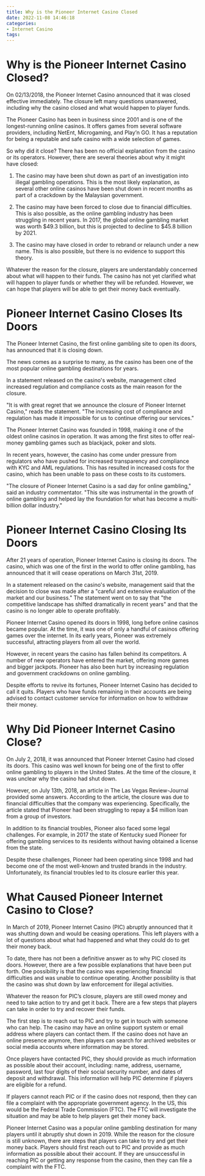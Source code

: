 ```yaml
---
title: Why is the Pioneer Internet Casino Closed
date: 2022-11-08 14:46:18
categories:
- Internet Casino
tags:
---
```



#  Why is the Pioneer Internet Casino Closed?

On 02/13/2018, the Pioneer Internet Casino announced that it was closed effective immediately. The closure left many questions unanswered, including why the casino closed and what would happen to player funds.

The Pioneer Casino has been in business since 2001 and is one of the longest-running online casinos. It offers games from several software providers, including NetEnt, Microgaming, and Play’n GO. It has a reputation for being a reputable and safe casino with a wide selection of games.

So why did it close? There has been no official explanation from the casino or its operators. However, there are several theories about why it might have closed:

1) The casino may have been shut down as part of an investigation into illegal gambling operations. This is the most likely explanation, as several other online casinos have been shut down in recent months as part of a crackdown by the Malaysian government.

2) The casino may have been forced to close due to financial difficulties. This is also possible, as the online gambling industry has been struggling in recent years. In 2017, the global online gambling market was worth $49.3 billion, but this is projected to decline to $45.8 billion by 2021.

3) The casino may have closed in order to rebrand or relaunch under a new name. This is also possible, but there is no evidence to support this theory.

Whatever the reason for the closure, players are understandably concerned about what will happen to their funds. The casino has not yet clarified what will happen to player funds or whether they will be refunded. However, we can hope that players will be able to get their money back eventually.

#  Pioneer Internet Casino Closes Its Doors

The Pioneer Internet Casino, the first online gambling site to open its doors, has announced that it is closing down.

The news comes as a surprise to many, as the casino has been one of the most popular online gambling destinations for years.

In a statement released on the casino's website, management cited increased regulation and compliance costs as the main reason for the closure.

"It is with great regret that we announce the closure of Pioneer Internet Casino," reads the statement. "The increasing cost of compliance and regulation has made it impossible for us to continue offering our services."

The Pioneer Internet Casino was founded in 1998, making it one of the oldest online casinos in operation. It was among the first sites to offer real-money gambling games such as blackjack, poker and slots.

In recent years, however, the casino has come under pressure from regulators who have pushed for increased transparency and compliance with KYC and AML regulations. This has resulted in increased costs for the casino, which has been unable to pass on these costs to its customers.

"The closure of Pioneer Internet Casino is a sad day for online gambling," said an industry commentator. "This site was instrumental in the growth of online gambling and helped lay the foundation for what has become a multi-billion dollar industry."

#  Pioneer Internet Casino Closing Its Doors

After 21 years of operation, Pioneer Internet Casino is closing its doors. The casino, which was one of the first in the world to offer online gambling, has announced that it will cease operations on March 31st, 2019.

In a statement released on the casino's website, management said that the decision to close was made after a "careful and extensive evaluation of the market and our business." The statement went on to say that "the competitive landscape has shifted dramatically in recent years" and that the casino is no longer able to operate profitably.

Pioneer Internet Casino opened its doors in 1998, long before online casinos became popular. At the time, it was one of only a handful of casinos offering games over the internet. In its early years, Pioneer was extremely successful, attracting players from all over the world.

However, in recent years the casino has fallen behind its competitors. A number of new operators have entered the market, offering more games and bigger jackpots. Pioneer has also been hurt by increasing regulation and government crackdowns on online gambling.

Despite efforts to revive its fortunes, Pioneer Internet Casino has decided to call it quits. Players who have funds remaining in their accounts are being advised to contact customer service for information on how to withdraw their money.

#  Why Did Pioneer Internet Casino Close?

On July 2, 2018, it was announced that Pioneer Internet Casino had closed its doors. This casino was well known for being one of the first to offer online gambling to players in the United States. At the time of the closure, it was unclear why the casino had shut down.

However, on July 13th, 2018, an article in The Las Vegas Review-Journal provided some answers. According to the article, the closure was due to financial difficulties that the company was experiencing. Specifically, the article stated that Pioneer had been struggling to repay a $4 million loan from a group of investors.

In addition to its financial troubles, Pioneer also faced some legal challenges. For example, in 2017 the state of Kentucky sued Pioneer for offering gambling services to its residents without having obtained a license from the state.

Despite these challenges, Pioneer had been operating since 1998 and had become one of the most well-known and trusted brands in the industry. Unfortunately, its financial troubles led to its closure earlier this year.

#  What Caused Pioneer Internet Casino to Close?

In March of 2019, Pioneer Internet Casino (PIC) abruptly announced that it was shutting down and would be ceasing operations. This left players with a lot of questions about what had happened and what they could do to get their money back.

To date, there has not been a definitive answer as to why PIC closed its doors. However, there are a few possible explanations that have been put forth. One possibility is that the casino was experiencing financial difficulties and was unable to continue operating. Another possibility is that the casino was shut down by law enforcement for illegal activities.

Whatever the reason for PIC’s closure, players are still owed money and need to take action to try and get it back. There are a few steps that players can take in order to try and recover their funds.

The first step is to reach out to PIC and try to get in touch with someone who can help. The casino may have an online support system or email address where players can contact them. If the casino does not have an online presence anymore, then players can search for archived websites or social media accounts where information may be stored.

Once players have contacted PIC, they should provide as much information as possible about their account, including: name, address, username, password, last four digits of their social security number, and dates of deposit and withdrawal. This information will help PIC determine if players are eligible for a refund.

If players cannot reach PIC or if the casino does not respond, then they can file a complaint with the appropriate government agency. In the US, this would be the Federal Trade Commission (FTC). The FTC will investigate the situation and may be able to help players get their money back.

Pioneer Internet Casino was a popular online gambling destination for many players until it abruptly shut down in 2019. While the reason for the closure is still unknown, there are steps that players can take to try and get their money back. Players should first reach out to PIC and provide as much information as possible about their account. If they are unsuccessful in reaching PIC or getting any response from the casino, then they can file a complaint with the FTC.
